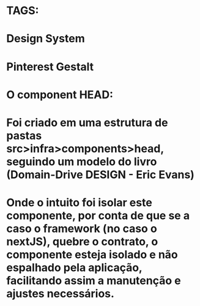 # TAGS:
# Design System
# Pinterest Gestalt

# O component HEAD:
# Foi criado em uma estrutura de pastas src>infra>components>head, seguindo um modelo do livro (Domain-Drive DESIGN - Eric Evans)
# Onde o intuito foi isolar este componente, por conta de que se a caso o framework (no caso o nextJS), quebre o contrato, o componente esteja isolado e não espalhado pela aplicação, facilitando assim a manutenção e ajustes necessários.

